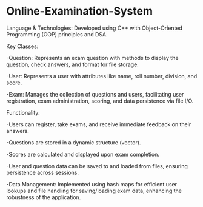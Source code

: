 # Online-Examination-System

Language & Technologies: Developed using C++ with Object-Oriented Programming (OOP) principles and DSA.

Key Classes:

-Question: Represents an exam question with methods to display the question, check answers, and format for file storage.

-User: Represents a user with attributes like name, roll number, division, and score.

-Exam: Manages the collection of questions and users, facilitating user registration, exam administration, scoring, and data persistence via file I/O.

Functionality:

-Users can register, take exams, and receive immediate feedback on their answers.

-Questions are stored in a dynamic structure (vector).

-Scores are calculated and displayed upon exam completion.

-User and question data can be saved to and loaded from files, ensuring persistence across sessions.

-Data Management: Implemented using hash maps for efficient user lookups and file handling for saving/loading exam data, enhancing the robustness of the application.
